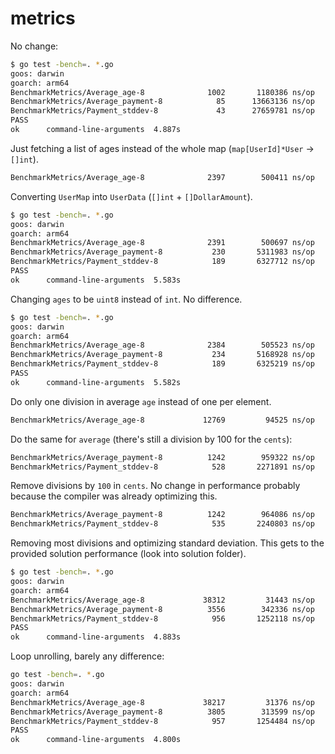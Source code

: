 # metrics

No change:

```bash
$ go test -bench=. *.go
goos: darwin
goarch: arm64
BenchmarkMetrics/Average_age-8         	    1002	   1180386 ns/op
BenchmarkMetrics/Average_payment-8     	      85	  13663136 ns/op
BenchmarkMetrics/Payment_stddev-8      	      43	  27659781 ns/op
PASS
ok  	command-line-arguments	4.887s
```

Just fetching a list of ages instead of the whole map (`map[UserId]*User` -> `[]int`).

```bash
BenchmarkMetrics/Average_age-8         	    2397	    500411 ns/op
```

Converting `UserMap` into `UserData` (`[]int` + `[]DollarAmount`).

```bash
$ go test -bench=. *.go
goos: darwin
goarch: arm64
BenchmarkMetrics/Average_age-8         	    2391	    500697 ns/op
BenchmarkMetrics/Average_payment-8     	     230	   5311983 ns/op
BenchmarkMetrics/Payment_stddev-8      	     189	   6327712 ns/op
PASS
ok  	command-line-arguments	5.583s
```

Changing `ages` to be `uint8` instead of `int`. No difference.

```bash
$ go test -bench=. *.go
goos: darwin
goarch: arm64
BenchmarkMetrics/Average_age-8         	    2384	    505523 ns/op
BenchmarkMetrics/Average_payment-8     	     234	   5168928 ns/op
BenchmarkMetrics/Payment_stddev-8      	     189	   6325219 ns/op
PASS
ok  	command-line-arguments	5.582s
```

Do only one division in average `age` instead of one per element.

```bash
BenchmarkMetrics/Average_age-8         	   12769	     94525 ns/op 
```

Do the same for `average` (there's still a division by 100 for the `cents`):

```bash
BenchmarkMetrics/Average_payment-8     	    1242	    959322 ns/op
BenchmarkMetrics/Payment_stddev-8      	     528	   2271891 ns/op
```

Remove divisions by `100` in `cents`. No change in performance probably because the compiler was already optimizing this.

```bash
BenchmarkMetrics/Average_payment-8     	    1242	    964086 ns/op
BenchmarkMetrics/Payment_stddev-8      	     535	   2240803 ns/op
```

Removing most divisions and optimizing standard deviation. This gets to the provided solution performance (look into solution folder).

```bash
$ go test -bench=. *.go
goos: darwin
goarch: arm64
BenchmarkMetrics/Average_age-8         	   38312	     31443 ns/op
BenchmarkMetrics/Average_payment-8     	    3556	    342336 ns/op
BenchmarkMetrics/Payment_stddev-8      	     956	   1252118 ns/op
PASS
ok  	command-line-arguments	4.883s
```

Loop unrolling, barely any difference:

```bash
go test -bench=. *.go
goos: darwin
goarch: arm64
BenchmarkMetrics/Average_age-8         	   38217	     31376 ns/op
BenchmarkMetrics/Average_payment-8     	    3805	    313599 ns/op
BenchmarkMetrics/Payment_stddev-8      	     957	   1254484 ns/op
PASS
ok  	command-line-arguments	4.800s
```
